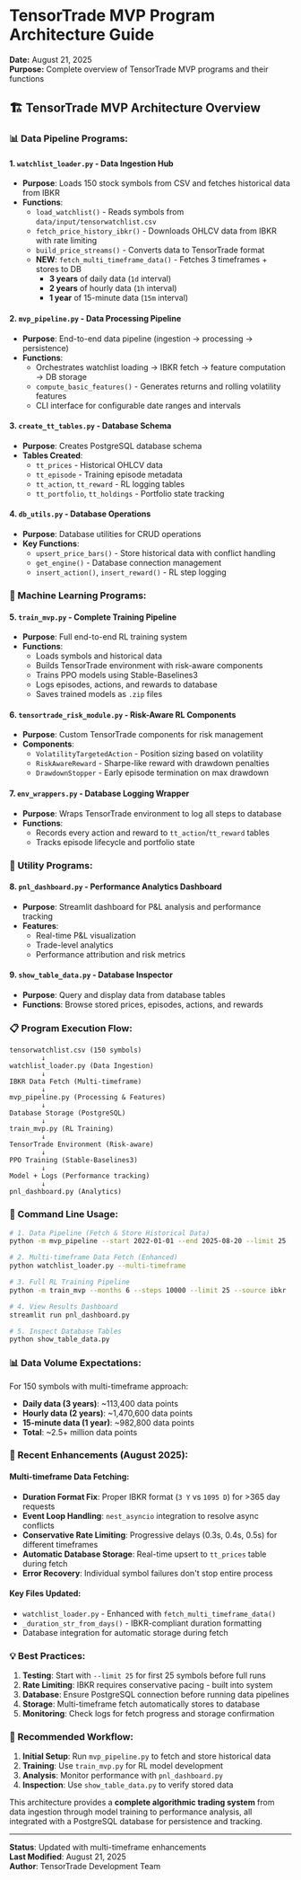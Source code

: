 # TensorTrade MVP Program Architecture Guide

**Date:** August 21, 2025  
**Purpose:** Complete overview of TensorTrade MVP programs and their functions

## 🏗️ **TensorTrade MVP Architecture Overview**

### **📊 Data Pipeline Programs:**

#### 1. **`watchlist_loader.py`** - **Data Ingestion Hub**
- **Purpose**: Loads 150 stock symbols from CSV and fetches historical data from IBKR
- **Functions**:
  - `load_watchlist()` - Reads symbols from `data/input/tensorwatchlist.csv`
  - `fetch_price_history_ibkr()` - Downloads OHLCV data from IBKR with rate limiting
  - `build_price_streams()` - Converts data to TensorTrade format
  - **NEW**: `fetch_multi_timeframe_data()` - Fetches 3 timeframes + stores to DB
    - **3 years** of daily data (`1d` interval)
    - **2 years** of hourly data (`1h` interval) 
    - **1 year** of 15-minute data (`15m` interval)

#### 2. **`mvp_pipeline.py`** - **Data Processing Pipeline**
- **Purpose**: End-to-end data pipeline (ingestion → processing → persistence)
- **Functions**:
  - Orchestrates watchlist loading → IBKR fetch → feature computation → DB storage
  - `compute_basic_features()` - Generates returns and rolling volatility features
  - CLI interface for configurable date ranges and intervals

#### 3. **`create_tt_tables.py`** - **Database Schema**
- **Purpose**: Creates PostgreSQL database schema
- **Tables Created**:
  - `tt_prices` - Historical OHLCV data
  - `tt_episode` - Training episode metadata
  - `tt_action`, `tt_reward` - RL logging tables
  - `tt_portfolio`, `tt_holdings` - Portfolio state tracking

#### 4. **`db_utils.py`** - **Database Operations**
- **Purpose**: Database utilities for CRUD operations
- **Key Functions**:
  - `upsert_price_bars()` - Store historical data with conflict handling
  - `get_engine()` - Database connection management
  - `insert_action()`, `insert_reward()` - RL step logging

### **🤖 Machine Learning Programs:**

#### 5. **`train_mvp.py`** - **Complete Training Pipeline**
- **Purpose**: Full end-to-end RL training system
- **Functions**:
  - Loads symbols and historical data
  - Builds TensorTrade environment with risk-aware components
  - Trains PPO models using Stable-Baselines3
  - Logs episodes, actions, and rewards to database
  - Saves trained models as `.zip` files

#### 6. **`tensortrade_risk_module.py`** - **Risk-Aware RL Components**
- **Purpose**: Custom TensorTrade components for risk management
- **Components**:
  - `VolatilityTargetedAction` - Position sizing based on volatility
  - `RiskAwareReward` - Sharpe-like reward with drawdown penalties
  - `DrawdownStopper` - Early episode termination on max drawdown

#### 7. **`env_wrappers.py`** - **Database Logging Wrapper**
- **Purpose**: Wraps TensorTrade environment to log all steps to database
- **Functions**:
  - Records every action and reward to `tt_action`/`tt_reward` tables
  - Tracks episode lifecycle and portfolio state

### **🔧 Utility Programs:**

#### 8. **`pnl_dashboard.py`** - **Performance Analytics Dashboard**
- **Purpose**: Streamlit dashboard for P&L analysis and performance tracking
- **Features**:
  - Real-time P&L visualization
  - Trade-level analytics
  - Performance attribution and risk metrics

#### 9. **`show_table_data.py`** - **Database Inspector**
- **Purpose**: Query and display data from database tables
- **Functions**: Browse stored prices, episodes, actions, and rewards

### **📋 Program Execution Flow:**

```
tensorwatchlist.csv (150 symbols)
        ↓
watchlist_loader.py (Data Ingestion)
        ↓
IBKR Data Fetch (Multi-timeframe)
        ↓
mvp_pipeline.py (Processing & Features)
        ↓
Database Storage (PostgreSQL)
        ↓
train_mvp.py (RL Training)
        ↓
TensorTrade Environment (Risk-aware)
        ↓
PPO Training (Stable-Baselines3)
        ↓
Model + Logs (Performance tracking)
        ↓
pnl_dashboard.py (Analytics)
```

### **🚀 Command Line Usage:**

```bash
# 1. Data Pipeline (Fetch & Store Historical Data)
python -m mvp_pipeline --start 2022-01-01 --end 2025-08-20 --limit 25

# 2. Multi-timeframe Data Fetch (Enhanced)
python watchlist_loader.py --multi-timeframe

# 3. Full RL Training Pipeline
python -m train_mvp --months 6 --steps 10000 --limit 25 --source ibkr

# 4. View Results Dashboard
streamlit run pnl_dashboard.py

# 5. Inspect Database Tables
python show_table_data.py
```

### **📊 Data Volume Expectations:**

For 150 symbols with multi-timeframe approach:
- **Daily data (3 years)**: ~113,400 data points
- **Hourly data (2 years)**: ~1,470,600 data points  
- **15-minute data (1 year)**: ~982,800 data points
- **Total**: ~2.5+ million data points

### **🔧 Recent Enhancements (August 2025):**

#### Multi-timeframe Data Fetching:
- **Duration Format Fix**: Proper IBKR format (`3 Y` vs `1095 D`) for >365 day requests
- **Event Loop Handling**: `nest_asyncio` integration to resolve async conflicts
- **Conservative Rate Limiting**: Progressive delays (0.3s, 0.4s, 0.5s) for different timeframes
- **Automatic Database Storage**: Real-time upsert to `tt_prices` table during fetch
- **Error Recovery**: Individual symbol failures don't stop entire process

#### Key Files Updated:
- `watchlist_loader.py` - Enhanced with `fetch_multi_timeframe_data()`
- `_duration_str_from_days()` - IBKR-compliant duration formatting
- Database integration for automatic storage during fetch

### **💡 Best Practices:**

1. **Testing**: Start with `--limit 25` for first 25 symbols before full runs
2. **Rate Limiting**: IBKR requires conservative pacing - built into system
3. **Database**: Ensure PostgreSQL connection before running data pipelines
4. **Storage**: Multi-timeframe fetch automatically stores to database
5. **Monitoring**: Check logs for fetch progress and storage confirmation

### **🎯 Recommended Workflow:**

1. **Initial Setup**: Run `mvp_pipeline.py` to fetch and store historical data
2. **Training**: Use `train_mvp.py` for RL model development
3. **Analysis**: Monitor performance with `pnl_dashboard.py`
4. **Inspection**: Use `show_table_data.py` to verify stored data

This architecture provides a **complete algorithmic trading system** from data ingestion through model training to performance analysis, all integrated with a PostgreSQL database for persistence and tracking.

---

**Status**: Updated with multi-timeframe enhancements  
**Last Modified**: August 21, 2025  
**Author**: TensorTrade Development Team
